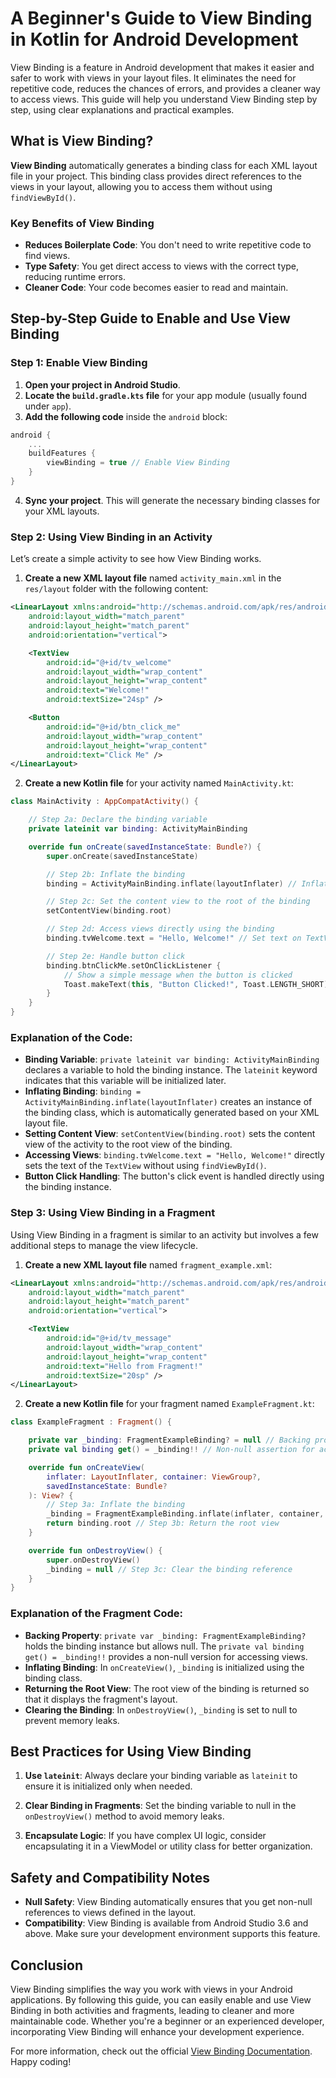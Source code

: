 # A Beginner's Guide to View Binding in Kotlin for Android Development

View Binding is a feature in Android development that makes it easier and safer to work with views in your layout files. It eliminates the need for repetitive code, reduces the chances of errors, and provides a cleaner way to access views. This guide will help you understand View Binding step by step, using clear explanations and practical examples.

## What is View Binding?

**View Binding** automatically generates a binding class for each XML layout file in your project. This binding class provides direct references to the views in your layout, allowing you to access them without using `findViewById()`. 

### Key Benefits of View Binding

- **Reduces Boilerplate Code**: You don't need to write repetitive code to find views.
- **Type Safety**: You get direct access to views with the correct type, reducing runtime errors.
- **Cleaner Code**: Your code becomes easier to read and maintain.

## Step-by-Step Guide to Enable and Use View Binding

### Step 1: Enable View Binding

1. **Open your project in Android Studio**.
2. **Locate the `build.gradle.kts` file** for your app module (usually found under `app`).
3. **Add the following code** inside the `android` block:

```kotlin
android {
    ...
    buildFeatures {
        viewBinding = true // Enable View Binding
    }
}
```

4. **Sync your project**. This will generate the necessary binding classes for your XML layouts.

### Step 2: Using View Binding in an Activity

Let’s create a simple activity to see how View Binding works.

1. **Create a new XML layout file** named `activity_main.xml` in the `res/layout` folder with the following content:

```xml
<LinearLayout xmlns:android="http://schemas.android.com/apk/res/android"
    android:layout_width="match_parent"
    android:layout_height="match_parent"
    android:orientation="vertical">

    <TextView
        android:id="@+id/tv_welcome"
        android:layout_width="wrap_content"
        android:layout_height="wrap_content"
        android:text="Welcome!"
        android:textSize="24sp" />

    <Button
        android:id="@+id/btn_click_me"
        android:layout_width="wrap_content"
        android:layout_height="wrap_content"
        android:text="Click Me" />
</LinearLayout>
```

2. **Create a new Kotlin file** for your activity named `MainActivity.kt`:

```kotlin
class MainActivity : AppCompatActivity() {

    // Step 2a: Declare the binding variable
    private lateinit var binding: ActivityMainBinding 

    override fun onCreate(savedInstanceState: Bundle?) {
        super.onCreate(savedInstanceState)

        // Step 2b: Inflate the binding
        binding = ActivityMainBinding.inflate(layoutInflater) // Inflate the layout

        // Step 2c: Set the content view to the root of the binding
        setContentView(binding.root)

        // Step 2d: Access views directly using the binding
        binding.tvWelcome.text = "Hello, Welcome!" // Set text on TextView

        // Step 2e: Handle button click
        binding.btnClickMe.setOnClickListener {
            // Show a simple message when the button is clicked
            Toast.makeText(this, "Button Clicked!", Toast.LENGTH_SHORT).show()
        }
    }
}
```

### Explanation of the Code:

- **Binding Variable**: `private lateinit var binding: ActivityMainBinding` declares a variable to hold the binding instance. The `lateinit` keyword indicates that this variable will be initialized later.
- **Inflating Binding**: `binding = ActivityMainBinding.inflate(layoutInflater)` creates an instance of the binding class, which is automatically generated based on your XML layout file.
- **Setting Content View**: `setContentView(binding.root)` sets the content view of the activity to the root view of the binding.
- **Accessing Views**: `binding.tvWelcome.text = "Hello, Welcome!"` directly sets the text of the `TextView` without using `findViewById()`.
- **Button Click Handling**: The button's click event is handled directly using the binding instance.

### Step 3: Using View Binding in a Fragment

Using View Binding in a fragment is similar to an activity but involves a few additional steps to manage the view lifecycle.

1. **Create a new XML layout file** named `fragment_example.xml`:

```xml
<LinearLayout xmlns:android="http://schemas.android.com/apk/res/android"
    android:layout_width="match_parent"
    android:layout_height="match_parent"
    android:orientation="vertical">

    <TextView
        android:id="@+id/tv_message"
        android:layout_width="wrap_content"
        android:layout_height="wrap_content"
        android:text="Hello from Fragment!"
        android:textSize="20sp" />
</LinearLayout>
```

2. **Create a new Kotlin file** for your fragment named `ExampleFragment.kt`:

```kotlin
class ExampleFragment : Fragment() {

    private var _binding: FragmentExampleBinding? = null // Backing property
    private val binding get() = _binding!! // Non-null assertion for access

    override fun onCreateView(
        inflater: LayoutInflater, container: ViewGroup?,
        savedInstanceState: Bundle?
    ): View? {
        // Step 3a: Inflate the binding
        _binding = FragmentExampleBinding.inflate(inflater, container, false)
        return binding.root // Step 3b: Return the root view
    }

    override fun onDestroyView() {
        super.onDestroyView()
        _binding = null // Step 3c: Clear the binding reference
    }
}
```

### Explanation of the Fragment Code:

- **Backing Property**: `private var _binding: FragmentExampleBinding?` holds the binding instance but allows null. The `private val binding get() = _binding!!` provides a non-null version for accessing views.
- **Inflating Binding**: In `onCreateView()`, `_binding` is initialized using the binding class.
- **Returning the Root View**: The root view of the binding is returned so that it displays the fragment's layout.
- **Clearing the Binding**: In `onDestroyView()`, `_binding` is set to null to prevent memory leaks.

## Best Practices for Using View Binding

1. **Use `lateinit`**: Always declare your binding variable as `lateinit` to ensure it is initialized only when needed.
  
2. **Clear Binding in Fragments**: Set the binding variable to null in the `onDestroyView()` method to avoid memory leaks.

3. **Encapsulate Logic**: If you have complex UI logic, consider encapsulating it in a ViewModel or utility class for better organization.

## Safety and Compatibility Notes

- **Null Safety**: View Binding automatically ensures that you get non-null references to views defined in the layout.
- **Compatibility**: View Binding is available from Android Studio 3.6 and above. Make sure your development environment supports this feature.

## Conclusion

View Binding simplifies the way you work with views in your Android applications. By following this guide, you can easily enable and use View Binding in both activities and fragments, leading to cleaner and more maintainable code. Whether you're a beginner or an experienced developer, incorporating View Binding will enhance your development experience.

For more information, check out the official [View Binding Documentation](https://developer.android.com/topic/libraries/view-binding). Happy coding!